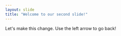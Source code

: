 ```yaml
---
layout: slide
title: "Welcome to our second slide!"
---
```

Let's make this change.
Use the left arrow to go back!
